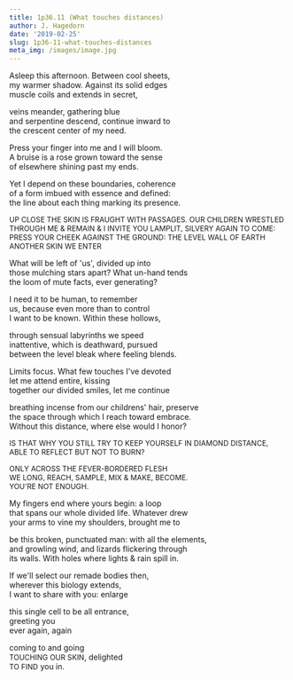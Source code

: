 ```yaml
---
title: 1p36.11 (What touches distances)
author: J. Hagedorn
date: '2019-02-25'
slug: 1p36-11-what-touches-distances
meta_img: /images/image.jpg
---
```


Asleep this afternoon.  Between cool sheets,  
my warmer shadow.  Against its solid edges  
muscle coils and extends in secret,  

veins meander, gathering blue  
and serpentine descend, continue inward to  
the crescent center of my need.  

Press your finger into me and I will bloom.  
A bruise is a rose grown toward the sense  
of elsewhere shining past my ends.

Yet I depend on these boundaries, coherence  
of a form imbued with essence and defined:  
the line about each thing marking its presence.  

<font size="2">
UP CLOSE THE SKIN IS FRAUGHT WITH PASSAGES.  
OUR CHILDREN WRESTLED THROUGH ME & REMAIN & I  
INVITE YOU LAMPLIT, SILVERY AGAIN TO COME:  
PRESS YOUR CHEEK AGAINST THE GROUND: THE LEVEL WALL  
OF EARTH ANOTHER SKIN WE ENTER  
</font>

What will be left of 'us', divided up into  
those mulching stars apart?  What un-hand tends  
the loom of mute facts, ever generating?  

I need it to be human, to remember  
us, because even more than to control  
I want to be known.  Within these hollows,  

through sensual labyrinths we speed  
inattentive, which is deathward, pursued  
between the level bleak where feeling blends.  

Limits focus.  What few touches I've devoted  
let me attend entire, kissing  
together our divided smiles, let me continue  

breathing incense from our childrens' hair, preserve  
the space through which I reach toward embrace.  
Without this distance, where else would I honor?  

<font size="2">
IS THAT WHY YOU STILL TRY TO KEEP  
YOURSELF IN DIAMOND DISTANCE, ABLE TO REFLECT  
BUT NOT TO BURN?  

ONLY ACROSS THE FEVER-BORDERED FLESH  
WE LONG, REACH, SAMPLE, MIX & MAKE, BECOME.  
YOU'RE NOT ENOUGH.  
</font>

My fingers end where yours begin: a loop  
that spans our whole divided life.  Whatever drew  
your arms to vine my shoulders, brought me to  

be this broken, punctuated man: with all the elements,  
and growling wind, and lizards flickering through  
its walls.  With holes where lights & rain spill in.  

If we'll select our remade bodies then,  
wherever this biology extends,  
I want to share with you: enlarge  

this single cell to be all entrance,  
greeting you  
ever again, again  

coming to and going  
<font size="2">TOUCHING OUR SKIN</font>, delighted  
<font size="2">TO FIND</font> you in.


